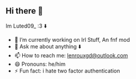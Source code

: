 ## Hi there 👋

<!--
**george-l-roux/george-l-roux** is a ✨ _special_ ✨ repository because its `README.md` (this file) appears on your GitHub profile.

Here are some ideas to get you started:
-->
Im Luted09_ :3
⬇️
- 🔭 I’m currently working on Irl Stuff, An fnf mod
- 💬 Ask me about anything ⬇️
- 📫 How to reach me: lenrouxgd@outlook.com 
- 😄 Pronouns: he/him
- ⚡ Fun fact: i hate two factor authentication
